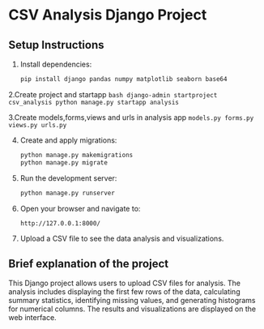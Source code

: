 # CSV Analysis Django Project

## Setup Instructions

1. Install dependencies:
    ```bash
    pip install django pandas numpy matplotlib seaborn base64
    ```

2.Create project and startapp
    ```bash
    django-admin startproject csv_analysis
    python manage.py startapp analysis
    ```

3.Create models,forms,views and urls in analysis app
    ```models.py
       forms.py
       views.py
       urls.py
    ```


4. Create and apply migrations:
    ```bash
    python manage.py makemigrations
    python manage.py migrate
    ```

5. Run the development server:
    ```bash
    python manage.py runserver
    ```

6. Open your browser and navigate to:
    ```
    http://127.0.0.1:8000/
    ```

7. Upload a CSV file to see the data analysis and visualizations.

## Brief explanation of the project

This Django project allows users to upload CSV files for analysis. The analysis includes displaying the first few rows of the data, calculating summary statistics, identifying missing values, and generating histograms for numerical columns. The results and visualizations are displayed on the web interface.

